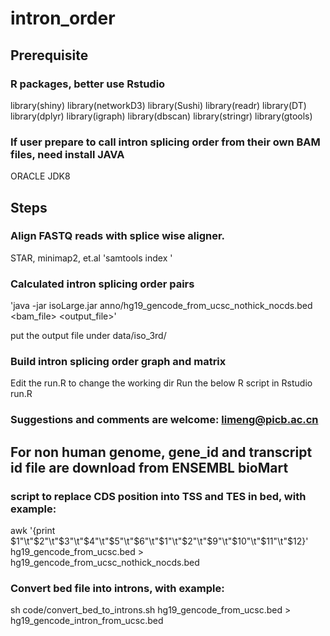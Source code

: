 # intron_order

## Prerequisite

### R packages, better use Rstudio

library(shiny)
library(networkD3)
library(Sushi)
library(readr)
library(DT)
library(dplyr)
library(igraph)
library(dbscan)
library(stringr)
library(gtools)

### If user prepare to call intron splicing order from their own BAM files, need install JAVA
ORACLE JDK8


## Steps

### Align FASTQ reads with splice wise aligner. 
STAR, minimap2, et.al
'samtools index <Bam file>'

### Calculated intron splicing order pairs
'java -jar isoLarge.jar  anno/hg19_gencode_from_ucsc_nothick_nocds.bed  <bam_file> <output_file>'

put the output file under data/iso_3rd/

### Build intron splicing order graph and matrix
Edit the run.R to change the working dir
Run the below R script in Rstudio
run.R

### Suggestions and comments are welcome:  limeng@picb.ac.cn


## For non human genome, gene_id and transcript id file are download from ENSEMBL bioMart

### script to replace CDS position into TSS and TES in bed, with example:
awk '{print $1"\t"$2"\t"$3"\t"$4"\t"$5"\t"$6"\t"$1"\t"$2"\t"$9"\t"$10"\t"$11"\t"$12}' hg19_gencode_from_ucsc.bed >
hg19_gencode_from_ucsc_nothick_nocds.bed

### Convert bed file into introns, with example:
sh code/convert_bed_to_introns.sh hg19_gencode_from_ucsc.bed > hg19_gencode_intron_from_ucsc.bed



